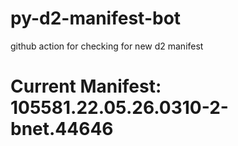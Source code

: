 # py-d2-manifest-bot
github action for checking for new d2 manifest

# Current Manifest: 105581.22.05.26.0310-2-bnet.44646